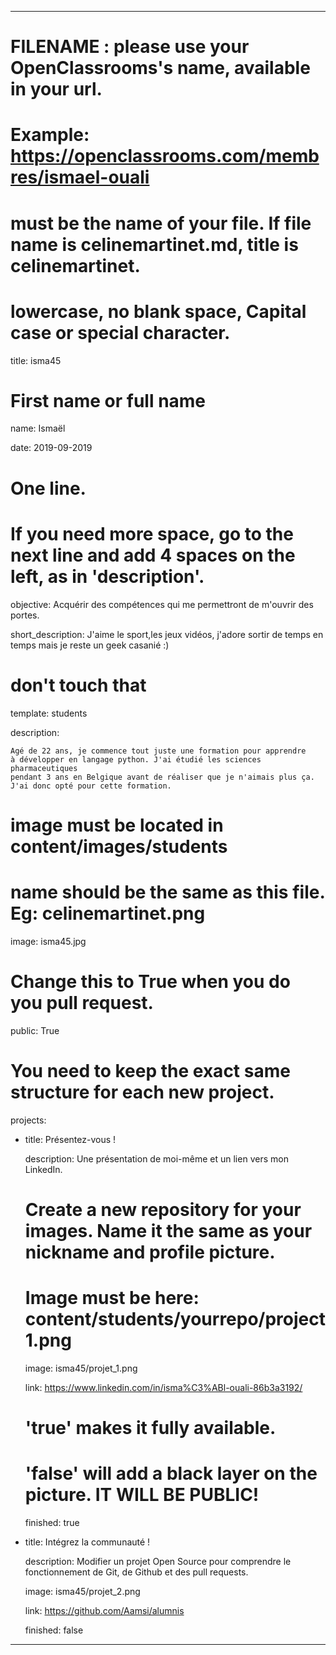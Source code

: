 ---


# FILENAME : please use your OpenClassrooms's name, available in your url.

# Example: https://openclassrooms.com/membres/ismael-ouali

# must be the name of your file. If file name is celinemartinet.md, title is celinemartinet.

# lowercase, no blank space, Capital case or special character.

title: isma45


# First name or full name

name: Ismaël

date: 2019-09-2019


# One line.

# If you need more space, go to the next line and add 4 spaces on the left, as in 'description'.

objective: Acquérir des compétences qui me permettront de m'ouvrir des portes. 

short_description: J'aime le sport,les jeux vidéos, j'adore sortir de temps en temps mais je reste un geek casanié :) 


# don't touch that

template: students

description:

    Agé de 22 ans, je commence tout juste une formation pour apprendre
    à développer en langage python. J'ai étudié les sciences pharmaceutiques
    pendant 3 ans en Belgique avant de réaliser que je n'aimais plus ça.
    J'ai donc opté pour cette formation.

# image must be located in content/images/students

# name should be the same as this file. Eg: celinemartinet.png

image: isma45.jpg


# Change this to True when you do you pull request.

public: True


# You need to keep the exact same structure for each new project.

projects:

  - title: Présentez-vous !

    description: Une présentation de moi-même et un lien vers mon LinkedIn.

    # Create a new repository for your images. Name it the same as your nickname and profile picture.

    # Image must be here: content/students/yourrepo/project1.png

    image: isma45/projet_1.png

    link: https://www.linkedin.com/in/isma%C3%ABl-ouali-86b3a3192/

    # 'true' makes it fully available.

    # 'false' will add a black layer on the picture. IT WILL BE PUBLIC!

    finished: true

  - title: Intégrez la communauté !

    description: Modifier un projet Open Source pour comprendre le fonctionnement de Git, de Github et des pull requests. 

    image: isma45/projet_2.png

    link: https://github.com/Aamsi/alumnis

    finished: false

---